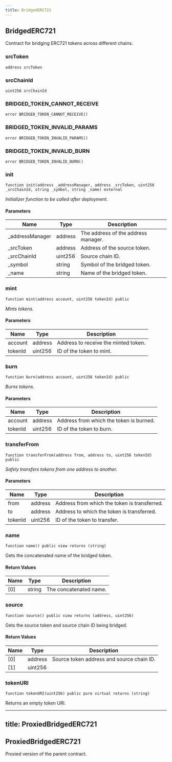 ```yaml
---
title: BridgedERC721
---
```


## BridgedERC721

Contract for bridging ERC721 tokens across different chains.

### srcToken

```solidity
address srcToken
```

### srcChainId

```solidity
uint256 srcChainId
```

### BRIDGED_TOKEN_CANNOT_RECEIVE

```solidity
error BRIDGED_TOKEN_CANNOT_RECEIVE()
```

### BRIDGED_TOKEN_INVALID_PARAMS

```solidity
error BRIDGED_TOKEN_INVALID_PARAMS()
```

### BRIDGED_TOKEN_INVALID_BURN

```solidity
error BRIDGED_TOKEN_INVALID_BURN()
```

### init

```solidity
function init(address _addressManager, address _srcToken, uint256 _srcChainId, string _symbol, string _name) external
```

_Initializer function to be called after deployment._

#### Parameters

| Name             | Type    | Description                         |
| ---------------- | ------- | ----------------------------------- |
| \_addressManager | address | The address of the address manager. |
| \_srcToken       | address | Address of the source token.        |
| \_srcChainId     | uint256 | Source chain ID.                    |
| \_symbol         | string  | Symbol of the bridged token.        |
| \_name           | string  | Name of the bridged token.          |

### mint

```solidity
function mint(address account, uint256 tokenId) public
```

_Mints tokens._

#### Parameters

| Name    | Type    | Description                          |
| ------- | ------- | ------------------------------------ |
| account | address | Address to receive the minted token. |
| tokenId | uint256 | ID of the token to mint.             |

### burn

```solidity
function burn(address account, uint256 tokenId) public
```

_Burns tokens._

#### Parameters

| Name    | Type    | Description                             |
| ------- | ------- | --------------------------------------- |
| account | address | Address from which the token is burned. |
| tokenId | uint256 | ID of the token to burn.                |

### transferFrom

```solidity
function transferFrom(address from, address to, uint256 tokenId) public
```

_Safely transfers tokens from one address to another._

#### Parameters

| Name    | Type    | Description                                  |
| ------- | ------- | -------------------------------------------- |
| from    | address | Address from which the token is transferred. |
| to      | address | Address to which the token is transferred.   |
| tokenId | uint256 | ID of the token to transfer.                 |

### name

```solidity
function name() public view returns (string)
```

Gets the concatenated name of the bridged token.

#### Return Values

| Name | Type   | Description            |
| ---- | ------ | ---------------------- |
| [0]  | string | The concatenated name. |

### source

```solidity
function source() public view returns (address, uint256)
```

Gets the source token and source chain ID being bridged.

#### Return Values

| Name | Type    | Description                               |
| ---- | ------- | ----------------------------------------- |
| [0]  | address | Source token address and source chain ID. |
| [1]  | uint256 |                                           |

### tokenURI

```solidity
function tokenURI(uint256) public pure virtual returns (string)
```

Returns an empty token URI.

---

## title: ProxiedBridgedERC721

## ProxiedBridgedERC721

Proxied version of the parent contract.
